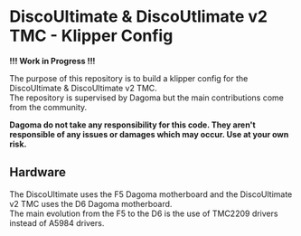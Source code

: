 # DiscoUltimate & DiscoUtlimate v2 TMC - Klipper Config

**!!! Work in Progress !!!**

The purpose of this repository is to build a klipper config for the DiscoUltimate & DiscoUltimate v2 TMC.  
The repository is supervised by Dagoma but the main contributions come from the community.  

**Dagoma do not take any responsibility for this code. They aren't responsible of any issues or damages which may occur. Use at your own risk.**

## Hardware

The DiscoUltimate uses the F5 Dagoma motherboard and the DiscoUltimate v2 TMC uses the D6 Dagoma motherboard.  
The main evolution from the F5 to the D6 is the use of TMC2209 drivers instead of A5984 drivers.  

